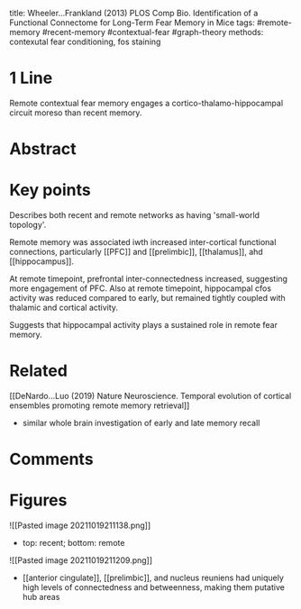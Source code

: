 title: Wheeler...Frankland (2013) PLOS Comp Bio. Identification of a Functional Connectome for Long-Term Fear Memory in Mice
tags: #remote-memory #recent-memory #contextual-fear #graph-theory
methods: contexutal fear conditioning, fos staining

# 1 Line
Remote contextual fear memory engages a cortico-thalamo-hippocampal circuit moreso than recent memory.

# Abstract


# Key points
Describes both recent and remote networks as having 'small-world topology'. 

Remote memory was associated iwth increased inter-cortical functional connections, particularly  [[PFC]] and [[prelimbic]], [[thalamus]], ahd [[hippocampus]].

At remote timepoint, prefrontal inter-connectedness increased, suggesting more engagement of PFC. Also at remote timepoint, hippocampal cfos activity was reduced compared to early, but remained tightly coupled with thalamic and cortical activity. 

Suggests that hippocampal activity plays a sustained role in remote fear memory.

# Related
[[DeNardo...Luo (2019) Nature Neuroscience. Temporal evolution of cortical ensembles promoting remote memory retrieval]]
- similar whole brain investigation of early and late memory recall


# Comments

# Figures
![[Pasted image 20211019211138.png]]
- top: recent; bottom: remote

![[Pasted image 20211019211209.png]]
- [[anterior cingulate]], [[prelimbic]], and nucleus reuniens had uniquely high levels of connectedness and betweenness, making them putative hub areas